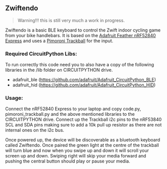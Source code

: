 ## Zwiftendo

> Warning!!! this is still very much a work in progress.

Zwiftendo is a basic BLE keyboard to control the Zwift indoor cycling game from your bike handlebars. It is based on the [Adafruit Feather nRF52840 Express](https://www.adafruit.com/product/4062) and uses a [Pimoroni Trackball](https://shop.pimoroni.com/products/trackball-breakout) for the input.

### Required CircuitPython Libs:

To run correctly this code need you to also have a copy of the following libraries in the /lib folder on CIRCUITPYTHON drive. 

- adafruit_ble (https://github.com/adafruit/Adafruit_CircuitPython_BLE)
- adafruit_hid (https://github.com/adafruit/Adafruit_CircuitPython_HID)

### Usage:

Connect the nRF52840 Express to your laptop and copy code.py, pimoroni_trackball.py and the above mentioned libraries to the CIRCUITPYTHON drive. Connect up the Trackball i2c pins to the nRF53840 SCL and SDA pins making sure to add a 10k pull up resistor as there are not internal ones on the i2c bus.

Once powered up, the device will be discoverable as a bluetooth keyboard called Zwiftendo. Once paired the green light at the centre of the trackball will turn blue and now when you swipe up and down it will scroll your screen up and down. Swiping right will skip your media forward and pushing the central button should play or pause your media.